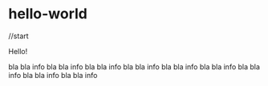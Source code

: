 # hello-world
//start

Hello!

bla bla info bla bla info 
bla bla info bla bla info bla bla info 
bla bla info bla bla info bla bla info bla bla info 
